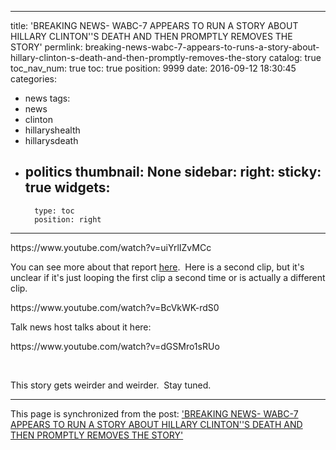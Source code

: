 
---
title: 'BREAKING NEWS- WABC-7 APPEARS TO RUN A STORY ABOUT HILLARY CLINTON''S DEATH AND THEN PROMPTLY REMOVES THE STORY'
permlink: breaking-news-wabc-7-appears-to-runs-a-story-about-hillary-clinton-s-death-and-then-promptly-removes-the-story
catalog: true
toc_nav_num: true
toc: true
position: 9999
date: 2016-09-12 18:30:45
categories:
- news
tags:
- news
- clinton
- hillaryshealth
- hillarysdeath
- politics
thumbnail: None
sidebar:
    right:
        sticky: true
widgets:
    -
        type: toc
        position: right
---


<html>
<p>https://www.youtube.com/watch?v=uiYrlIZvMCc</p>
<p>You can see more about that report <a href="https://www.superstation95.com/index.php/world/1996">here</a>. &nbsp;Here is a second clip, but it's unclear if it's just looping the first clip a second time or is actually a different clip.</p>
<p>https://www.youtube.com/watch?v=BcVkWK-rdS0</p>
<p>Talk news host talks about it here:</p>
<p>https://www.youtube.com/watch?v=dGSMro1sRUo</p>
<p><br></p>
<p>This story gets weirder and weirder. &nbsp;Stay tuned.</p>
</html>

- - -

This page is synchronized from the post: ['BREAKING NEWS- WABC-7 APPEARS TO RUN A STORY ABOUT HILLARY CLINTON''S DEATH AND THEN PROMPTLY REMOVES THE STORY'](https://steemit.com/@aggroed/breaking-news-wabc-7-appears-to-runs-a-story-about-hillary-clinton-s-death-and-then-promptly-removes-the-story)
